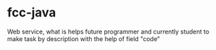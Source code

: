 # fcc-java
Web service, what is helps future programmer and currently student to make task by description with the help of field "code"
